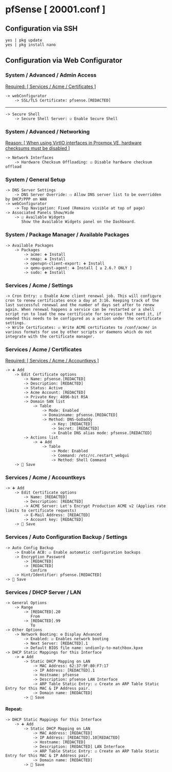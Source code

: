# pfSense [ 20001.conf ]

## Configuration via SSH
```
yes | pkg update
yes | pkg install nano
```

## Configuration via Web Configurator

### System / Advanced / Admin Access
[Required: [ Services / Acme / Certificates ]](#services--acme--certificates)
```
-> webConfigurator
    -> SSL/TLS Certificate: pfsense.[REDACTED]
```
---
```
-> Secure Shell
    -> Secure Shell Server: ☑ Enable Secure Shell
```

### System / Advanced / Networking
[Reason: [ When using VirtIO interfaces in Proxmox VE, hardware checksums must be disabled ]](https://docs.netgate.com/pfsense/en/latest/recipes/virtualize-proxmox-ve.html#disable-hardware-checksums-with-proxmox-ve-virtio)
```
-> Network Interfaces
    -> Hardware Checksum Offloading: ☑ Disable hardware checksum offload
```

### System / General Setup
```
-> DNS Server Settings
    -> DNS Server Override: ☐ Allow DNS server list to be overridden by DHCP/PPP on WAN
-> webConfigurator
    -> Top Navigation: Fixed (Remains visible at top of page)
-> Associated Panels Show/Hide
    -> ☑ Available Widgets
       Show the Available Widgets panel on the Dashboard.
```

### System / Package Manager / Available Packages
```
-> Available Packages
    -> Packages
        -> acme: ➕ Install
        -> nmap: ➕ Install
        -> openvpn-client-export: ➕ Install
        -> qemu-guest-agent: ➕ Install [ ≥ 2.6.? ONLY ]
        -> sudo: ➕ Install
```

### Services / Acme / Settings
```
-> Cron Entry: ☑ Enable Acme client renewal job. This will configure cron to renew certificates once a day at 3:16. Keeping track of the last successful renewal and the number of days set after to renew again. When renewal happens a service can be restarted or a shell script run to load the new certificate for services that need it, if needed this needs to be configured as a action under the certificate settings.
-> Write Certificates: ☑ Write ACME certificates to /conf/acme/ in various formats for use by other scripts or daemons which do not integrate with the certificate manager.
```

### Services / Acme / Certificates
[Required: [ Services / Acme / Accountkeys ]](#services--acme--accountkeys)
```
-> ➕ Add
    -> Edit Certificate options
        -> Name: pfsense.[REDACTED]
        -> Description: [REDACTED]
        -> Status: Active
        -> Acme Account: [REDACTED]
        -> Private Key: 4096-bit RSA
        -> Domain SAN list
            -> Table
                -> Mode: Enabled
                -> Domainname: pfsense.[REDACTED]
                -> Method: DNS-GoDaddy
                    -> Key: [REDACTED]
                    -> Secret: [REDACTED]
                    -> Enable DNS alias mode: pfsense.[REDACTED]
        -> Actions list
            -> ➕ Add
                -> Table
                    -> Mode: Enabled
                    -> Command: /etc/rc.restart_webgui
                    -> Method: Shell Command
    -> 💾 Save
```

### Services / Acme / Accountkeys
```
-> ➕ Add
    -> Edit Certificate options
        -> Name: [REDACTED]
        -> Description: [REDACTED]
        -> ACME Server: Let's Encrypt Production ACME v2 (Applies rate limits to certificate requests)
        -> E-Mail Address: [REDACTED]
        -> Account key: [REDACTED]
    -> 💾 Save
```

### Services / Auto Configuration Backup / Settings
```
-> Auto Config Backup
    -> Enable ACB: ☑ Enable automatic configuration backups
    -> Encryption Password
        -> [REDACTED]
        -> [REDACTED]
           Confirm
    -> Hint/Identifier: pfsense.[REDACTED]
-> 💾 Save
```

### Services / DHCP Server / LAN
```
-> General Options
    -> Range
        -> [REDACTED].20
           From
        -> [REDACTED].99
           To
-> Other Options
    -> Network Booting: ⚙ Display Advanced
        -> Enabled: ☑ Enables network booting
        -> Next Server: [REDACTED].1
        -> Default BIOS file name: undionly-to-matchbox.kpxe
-> DHCP Static Mappings for this Interface    
    -> ➕ Add
        -> Static DHCP Mapping on LAN
            -> MAC Address: 62:37:9F:80:F7:17
            -> IP Address: [REDACTED].1
            -> Hostname: pfsense
            -> Description: pfsense LAN Interface
            -> ARP Table Static Entry: ☑ Create an ARP Table Static Entry for this MAC & IP Address pair.
            -> Domain name: [REDACTED]
        -> 💾 Save
```
#### Repeat:
```
-> DHCP Static Mappings for this Interface 
    -> ➕ Add
        -> Static DHCP Mapping on LAN
            -> MAC Address: [REDACTED]
            -> IP Address: [REDACTED].10[REDACTED]
            -> Hostname: [REDACTED]
            -> Description: [REDACTED] LAN Interface
            -> ARP Table Static Entry: ☑ Create an ARP Table Static Entry for this MAC & IP Address pair.
            -> Domain name: [REDACTED]
        -> 💾 Save
```
